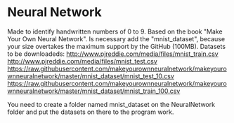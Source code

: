 # Neural Network

Made to identify handwritten numbers of 0 to 9. Based on the book "Make Your Own Neural Network". Is necessary add the "mnist_dataset", because your size overtakes the maximum support by the GitHub (100MB). Datasets to be downloadeds:
http://www.pjreddie.com/media/files/mnist_train.csv
http://www.pjreddie.com/media/files/mnist_test.csv https://raw.githubusercontent.com/makeyourownneuralnetwork/makeyourownneuralnetwork/master/mnist_dataset/mnist_test_10.csv
https://raw.githubusercontent.com/makeyourownneuralnetwork/makeyourownneuralnetwork/master/mnist_dataset/mnist_train_100.csv 

You need to create a folder named mnist_dataset on the NeuralNetwork folder and put the datasets on there to the program work.
